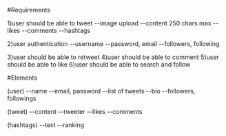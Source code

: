 #Requirements

1)user should be able to tweet
 --image upload
 --content 250 chars max
 --likes
 --comments
 --hashtags

2)user authentication
 --username
 --password, email
 --followers, following

3)user should be able to retweet
4)user should be able to comment
5)user should be able to like 
6)user should be able to search and follow

#Elements

(user)
  --name
  --email, password
  --list of tweets
  --bio
  --followers, followings

(tweet)
 --content
 --tweeter
 --likes
 --comments

(hashtags) 
 --text
 --ranking

 
